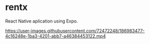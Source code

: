 # rentx

React Native aplication using Expo.



https://user-images.githubusercontent.com/72472248/186983477-4c16248e-1ba3-4201-abb7-a46384453122.mp4
